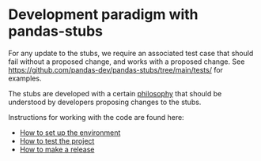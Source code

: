 # Development paradigm with pandas-stubs

For any update to the stubs, we require an associated test case that should fail without
a proposed change, and works with a proposed change.  See <https://github.com/pandas-dev/pandas-stubs/tree/main/tests/> for examples.

The stubs are developed with a certain [philosophy](philosophy.md) that should be 
understood by developers proposing changes to the stubs.

Instructions for working with the code are found here:

- [How to set up the environment](setup.md)
- [How to test the project](tests.md)
- [How to make a release](release_procedure.md)
